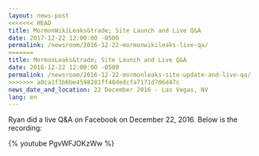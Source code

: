 ```yaml
---
layout: news-post
<<<<<<< HEAD
title: MormonWikiLeaks&trade; Site Launch and Live Q&A 
date: 2017-12-22 12:00:00 -0500
permalink: /newsroom/2016-12-22-mormonwikileaks-live-qa/
=======
title: MormonLeaks&trade; Site Launch and Live Q&A 
date: 2016-12-22 12:00:00 -0500
permalink: /newsroom/2016-12-22-mormonleaks-site-update-and-live-qa/
>>>>>>> a0ca1f3b6be4598281ff48dedcfa7171d706d47c
news_date_and_location: 22 December 2016 - Las Vegas, NV
lang: en
---
```

Ryan did a live Q&A on Facebook on December 22, 2016. Below is the recording:

{% youtube PgvWFJOKzWw %}
